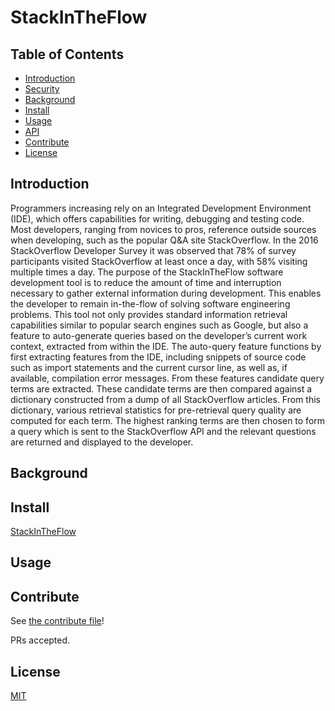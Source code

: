 # StackInTheFlow



## Table of Contents

- [Introduction](#introuction)
- [Security](#security)
- [Background](#background)
- [Install](#install)
- [Usage](#usage)
- [API](#api)
- [Contribute](#contribute)
- [License](#license)

## Introduction
Programmers increasing rely on an Integrated Development Environment (IDE), which offers capabilities for writing, debugging and testing code. Most developers, ranging from novices to pros, reference outside sources when developing, such as the popular Q&A site StackOverflow. In the 2016 StackOverflow Developer Survey it was observed that 78% of survey participants visited StackOverflow at least once a day, with 58% visiting multiple times a day. The purpose of the StackInTheFlow software development tool is to reduce the amount of time and interruption necessary to gather external information during development. This enables the developer to remain in-the-flow of solving software engineering problems. This tool not only provides standard information retrieval capabilities similar to popular search engines such as Google, but also a feature to auto-generate queries based on the developer’s current work context, extracted from within the IDE. The auto-query feature functions by first extracting features from the IDE, including snippets of source code such as import statements and the current cursor line, as well as, if available, compilation error messages.  From these features candidate query terms are extracted.  These candidate terms are then compared against a dictionary constructed from a dump of all StackOverflow articles.  From this dictionary, various retrieval statistics for pre-retrieval query quality are computed for each term.  The highest ranking terms are then chosen to form a query which is sent to the StackOverflow API and the relevant questions are returned and displayed to the developer. 


## Background



## Install
[StackInTheFlow](https://plugins.jetbrains.com/plugin/9653-stackintheflow)


## Usage


## Contribute

See [the contribute file](contribute.md)!

PRs accepted.

## License

[MIT](../LICENSE)

